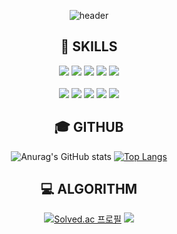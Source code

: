 <div align="center">

![header](https://capsule-render.vercel.app/api?type=cylinder&color=000000&height=150&section=header&text=PRITRAS&fontColor=ffffff&fontSize=70&animation=fadeIn&fontAlignY=55)
 
## :hammer: SKILLS

 
<img src="https://img.shields.io/badge/MySQL-4479A1?style=for-the-badge&logo=MySQL&logoColor=white">
<img src="https://img.shields.io/badge/github-181717?style=for-the-badge&logo=github&logoColor=white">
<img src="https://img.shields.io/badge/JavaScript-F7DF1E?style=for-the-badge&logo=JavaScript&logoColor=white">
<img src="https://img.shields.io/badge/HTML5-E34F26?style=for-the-badge&logo=HTML5&logoColor=white">
<img src="https://img.shields.io/badge/CSS3-1572B6?style=for-the-badge&logo=CSS3&logoColor=white"> 
<br><br>
<img src="https://img.shields.io/badge/.NET-512BD4?style=for-the-badge&logo=dotenv&logoColor=white">
<img src="https://img.shields.io/badge/MySQL-4479A1?style=for-the-badge&logo=MySQL&logoColor=white">
<img src="https://img.shields.io/badge/Eclipse-2C2255?style=for-the-badge&logo=Eclipse%20IDE&logoColor=white">
<img src="https://img.shields.io/badge/github-181717?style=for-the-badge&logo=github&logoColor=white">
<img src="https://img.shields.io/badge/VSCode-007ACC?style=for-the-badge&logo=VisualStudioCode&logoColor=white">
	

## :mortar_board: GITHUB


![Anurag's GitHub stats](https://github-readme-stats.vercel.app/api?username=primero-pjh&show_icons=true&theme=radical)
[![Top Langs](https://github-readme-stats.vercel.app/api/top-langs/?username=primero-pjh&layout=compact&theme=dracula)](https://github.com/metleeha)


 ## :computer: ALGORITHM

[![Solved.ac 프로필](http://mazassumnida.wtf/api/v2/generate_badge?boj=raffine_adm)](https://solved.ac/raffine_adm)
<img src="http://mazandi.herokuapp.com/api?handle=raffine_adm&theme=warm"/>

 </div>

